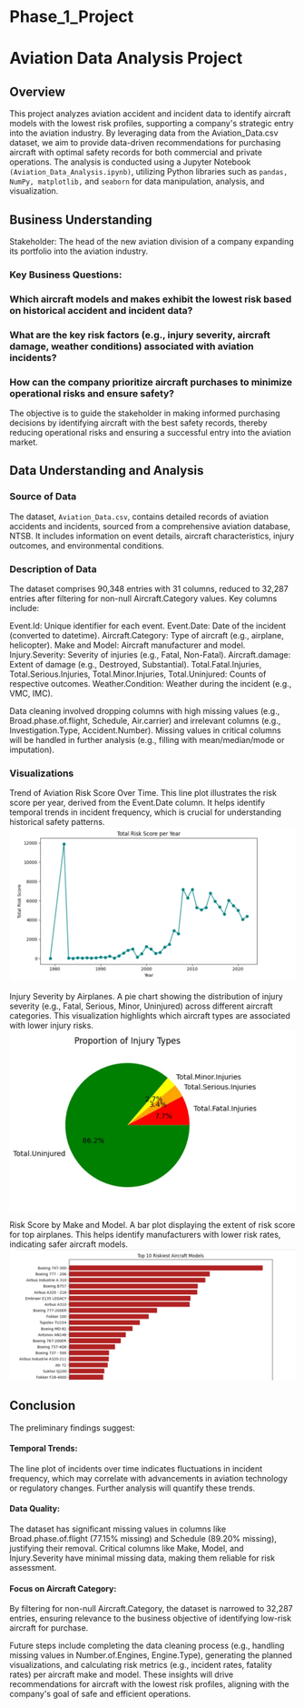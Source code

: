 # Phase_1_Project
# Aviation Data Analysis Project
## Overview
This project analyzes aviation accident and incident data to identify aircraft models with the lowest risk profiles, supporting a company's strategic entry into the aviation industry. By leveraging data from the Aviation_Data.csv dataset, we aim to provide data-driven recommendations for purchasing aircraft with optimal safety records for both commercial and private operations. The analysis is conducted using a Jupyter Notebook `(Aviation_Data_Analysis.ipynb)`, utilizing Python libraries such as `pandas, NumPy, matplotlib,` and `seaborn` for data manipulation, analysis, and visualization.

## Business Understanding
Stakeholder: The head of the new aviation division of a company expanding its portfolio into the aviation industry.

### Key Business Questions:

### Which aircraft models and makes exhibit the lowest risk based on historical accident and incident data?
### What are the key risk factors (e.g., injury severity, aircraft damage, weather conditions) associated with aviation incidents?
### How can the company prioritize aircraft purchases to minimize operational risks and ensure safety?

The objective is to guide the stakeholder in making informed purchasing decisions by identifying aircraft with the best safety records, thereby reducing operational risks and ensuring a successful entry into the aviation market.

## Data Understanding and Analysis
### Source of Data

The dataset, `Aviation_Data.csv`, contains detailed records of aviation accidents and incidents, sourced from a comprehensive aviation database, NTSB. It includes information on event details, aircraft characteristics, injury outcomes, and environmental conditions.

### Description of Data
The dataset comprises 90,348 entries with 31 columns, reduced to 32,287 entries after filtering for non-null Aircraft.Category values. Key columns include:

Event.Id: Unique identifier for each event.
Event.Date: Date of the incident (converted to datetime).
Aircraft.Category: Type of aircraft (e.g., airplane, helicopter).
Make and Model: Aircraft manufacturer and model.
Injury.Severity: Severity of injuries (e.g., Fatal, Non-Fatal).
Aircraft.damage: Extent of damage (e.g., Destroyed, Substantial).
Total.Fatal.Injuries, Total.Serious.Injuries, Total.Minor.Injuries, Total.Uninjured: Counts of respective outcomes.
Weather.Condition: Weather during the incident (e.g., VMC, IMC).

Data cleaning involved dropping columns with high missing values (e.g., Broad.phase.of.flight, Schedule, Air.carrier) and irrelevant columns (e.g., Investigation.Type, Accident.Number). Missing values in critical columns will be handled in further analysis (e.g., filling with mean/median/mode or imputation).

### Visualizations

Trend of Aviation Risk Score Over Time. 
This line plot illustrates the risk score per year, derived from the Event.Date column. It helps identify temporal trends in incident frequency, which is crucial for understanding historical safety patterns.
![](Aviation_trend.png)

Injury Severity by Airplanes.
A pie chart showing the distribution of injury severity (e.g., Fatal, Serious, Minor, Uninjured) across different aircraft categories. This visualization highlights which aircraft types are associated with lower injury risks.
![](Injury_Severity.jpg)

Risk Score by Make and Model.
A bar plot displaying the extent of risk score for top airplanes. This helps identify manufacturers with lower risk rates, indicating safer aircraft models.
![](Models_Accidents.jpg)

## Conclusion
The preliminary findings suggest:

#### Temporal Trends: 
The line plot of incidents over time indicates fluctuations in incident frequency, which may correlate with advancements in aviation technology or regulatory changes. Further analysis will quantify these trends.
#### Data Quality:
The dataset has significant missing values in columns like Broad.phase.of.flight (77.15% missing) and Schedule (89.20% missing), justifying their removal. Critical columns like Make, Model, and Injury.Severity have minimal missing data, making them reliable for risk assessment.
#### Focus on Aircraft Category: 
By filtering for non-null Aircraft.Category, the dataset is narrowed to 32,287 entries, ensuring relevance to the business objective of identifying low-risk aircraft for purchase.

Future steps include completing the data cleaning process (e.g., handling missing values in Number.of.Engines, Engine.Type), generating the planned visualizations, and calculating risk metrics (e.g., incident rates, fatality rates) per aircraft make and model. These insights will drive recommendations for aircraft with the lowest risk profiles, aligning with the company's goal of safe and efficient operations.